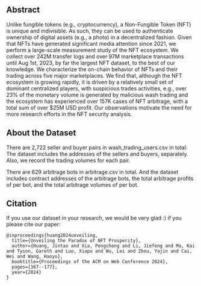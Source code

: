 ## Abstract

Unlike fungible tokens (e.g., cryptocurrency), a Non-Fungible Token (NFT) is unique and indivisible. As such, they can be used to authenticate ownership of digital assets (e.g., a photo) in a decentralized fashion. Given that NFTs have generated significant media attention since 2021, we perform a large-scale measurement study of the NFT ecosystem. We collect over 242M transfer logs and over 97M marketplace transactions until Aug 1st, 2023, by far the largest NFT dataset, to the best of our knowledge.  We characterize the on-chain behavior of NFTs and their trading across five major marketplaces. We find that, although the NFT ecosystem is growing rapidly, it is driven by a relatively small set of dominant centralized players, with suspicious trades activities, e.g., over 23\% of the monetary volume is generated by malicious wash trading and the ecosystem has experienced over 157K cases of NFT arbitrage, with a total sum of over \$25M USD profit. Our observations motivate the need for more research efforts in the NFT security analysis.

## About the Dataset

There are 2,722 seller and buyer pairs in wash_trading_users.csv in total. The dataset includes the addresses of the sellers and buyers, separately. Also, we record the trading volumes for each pair.

There are 629 arbitrage bots in arbitrage.csv in total. And the dataset includes contract addresses of the arbitrage bots, the total arbitrage profits of per bot, and the total arbitrage volumes of per bot. 

## Citation

If you use our dataset in your research, we would be very glad :) if you please cite our paper: 

```
@inproceedings{huang2024unveiling,
  title={Unveiling the Paradox of NFT Prosperity},
  author={Huang, Jintao and Xia, Pengcheng and Li, Jiefeng and Ma, Kai and Tyson, Gareth and Luo, Xiapu and Wu, Lei and Zhou, Yajin and Cai, Wei and Wang, Haoyu},
  booktitle={Proceedings of the ACM on Web Conference 2024},
  pages={167--177},
  year={2024}
}
```

